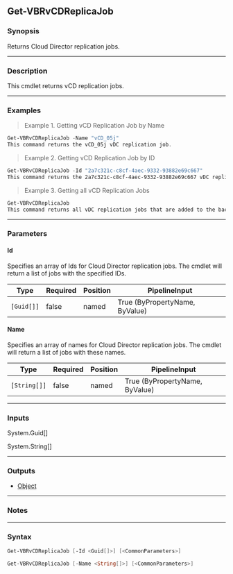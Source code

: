 Get-VBRvCDReplicaJob
--------------------

### Synopsis
Returns Cloud Director replication jobs.

---

### Description

This cmdlet returns vCD replication jobs.

---

### Examples
> Example 1. Getting vCD Replication Job by Name

```PowerShell
Get-VBRvCDReplicaJob -Name "vCD_05j"
This command returns the vCD_05j vDC replication job.
```
> Example 2. Getting vCD Replication Job by ID

```PowerShell
Get-VBRvCDReplicaJob -Id "2a7c321c-c8cf-4aec-9332-93882e69c667"
This command returns the 2a7c321c-c8cf-4aec-9332-93882e69c667 vDC replication job.
```
> Example 3. Getting all vCD Replication Jobs

```PowerShell
Get-VBRvCDReplicaJob
This command returns all vDC replication jobs that are added to the backup infrastructure.
```

---

### Parameters
#### **Id**
Specifies an array of Ids for Cloud Director replication jobs.
The cmdlet will return a list of jobs with the specified IDs.

|Type      |Required|Position|PipelineInput                 |
|----------|--------|--------|------------------------------|
|`[Guid[]]`|false   |named   |True (ByPropertyName, ByValue)|

#### **Name**
Specifies an array of names for Cloud Director replication jobs.
The cmdlet will return a list of jobs with these names.

|Type        |Required|Position|PipelineInput                 |
|------------|--------|--------|------------------------------|
|`[String[]]`|false   |named   |True (ByPropertyName, ByValue)|

---

### Inputs
System.Guid[]

System.String[]

---

### Outputs
* [Object](https://learn.microsoft.com/en-us/dotnet/api/System.Object)

---

### Notes

---

### Syntax
```PowerShell
Get-VBRvCDReplicaJob [-Id <Guid[]>] [<CommonParameters>]
```
```PowerShell
Get-VBRvCDReplicaJob [-Name <String[]>] [<CommonParameters>]
```
